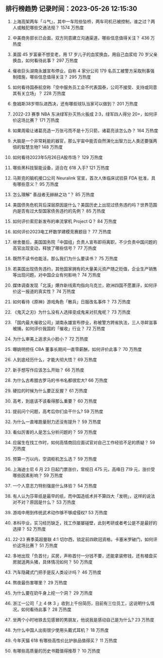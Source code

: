 
## 排行榜趋势 记录时间：2023-05-26 12:15:30
  
  1. 上海高架两车「斗气」，其中一车险些坠桥，两车司机已被控制，谁之过？两人或触犯哪些交通法规？ 1574 万热度
    
  2. 中美商务部长已会面，双方同意建立沟通渠道，哪些信息值得关注？ 436 万热度
    
  3. 美国 45 岁富豪不想变老，用 17 岁儿子的血浆换血，用自己血浆给 70 岁父亲换血，如何看待此事？ 297 万热度
    
  4. 催收巨头湖南永雄宣布停业，自称 4 家分公司 179 名员工被警方采取刑事强制措施，哪些信息值得关注？ 295 万热度
    
  5. 如何看待国泰航空称「空中服务员工会不代表国泰，公司不接受、支持或同意其有关立场」？ 228 万热度
    
  6. 詹姆斯38岁带队进西决，还有哪些球队当家可以做到？ 201 万热度
    
  7. 2022-23 赛季 NBA 东决绿军扑灭热火扳成 2:3，绿军四人得分 20+，如何评价这场比赛？ 171 万热度
    
  8. 如果周瑜让诸葛亮造一万张弓而不是十万只箭，诸葛亮该怎么办？ 164 万热度
    
  9. 大脑是一个非常耗能的器官，那么宇宙中能否自然演化出智力比人类还要强两倍的智慧生物? 148 万热度
    
  10. 如何看待2023年5月26日A股市场？ 129 万热度
    
  11. 哪些黑科技智能设备，适合在 618 入手? 121 万热度
    
  12. 马斯克的脑机接口公司 Neuralink 官宣，首次人体临床试验获 FDA 批准，具有哪些意义？ 95 万热度
    
  13. 怎么理解“ 善战者无赫赫之功 ”？ 85 万热度
    
  14. 美国债务危机背后深层原因是什么？美国历史上出现过债务违约吗？世界范围内是否有过大型国家债务违约的先例？ 85 万热度
    
  15. 如何评价索尼新发布的串流掌机 Project Q？ 84 万热度
    
  16. 如何评价2023电工杯数学建模竞赛题目？ 77 万热度
    
  17. 继舍曼后，美国国务院「中国组」负责人宣布即将离职，不少负责中国问题的高官出现变动，释放了哪些信号？ 77 万热度
    
  18. 既然不读书也能活，那么我们为什么要读书？ 75 万热度
    
  19. 若美国出现债务违约，其他国家拥有的大量美元资产随之贬值，企业生产销售等出现问题，对中国企业有何影响？ 74 万热度
    
  20. 媒体调查发现「北溪」爆炸新线索均指向乌克兰，欧洲四国不愿置评，如何评价这一报道的真实性？ 74 万热度
    
  21. 如何看待《原神》游戏角色「散兵」日服改名事件？ 73 万热度
    
  22. 《鬼灭之刃》为什么没有人选择变成鬼来对抗鬼呢？ 73 万热度
    
  23. 「国内最大催收公司」湖南永雄宣布停业，称被警方跨省执法，三人寻衅滋事被捕，如何评价我国的「催收」行业？ 72 万热度
    
  24. 为什么审美上追求头小脸小？ 72 万热度
    
  25. 曝姚明担任 CBA 董事长期间一直零薪酬，如何评价此事？ 70 万热度
    
  26. 人到底经历什么，才能大彻大悟？ 69 万热度
    
  27. 新手想写作应该怎么开始？ 66 万热度
    
  28. 为什么古希腊古罗马的书书名都很宏大? 66 万热度
    
  29. 硬拉的时候为什么要正反握？ 61 万热度
    
  30. 高考，到底该不该看得那么重要？ 60 万热度
    
  31. 提前问个问题，高考后你们会干什么? 59 万热度
    
  32. 为什么一直堆跑量耐力还没有提升？ 59 万热度
    
  33. 看似厉害的人是怎么分析问题的？ 59 万热度
    
  34. 应届生在找工作时，如何高情商回应面试官对自己工作经验不足的质疑？ 59 万热度
    
  35. 预算一万以内，空调柜机怎么选？ 59 万热度
    
  36. 上海迪士尼 6 月 23 日起门票涨价，常规日 475 元，高峰日 719 元，涨价受哪些因素影响？ 59 万热度
    
  37. 一个人意志力特别强是什么体验？ 54 万热度
    
  38. 有人认为莎草纸是最早的纸，而中国造纸术并不算四大「发明」，这样的说法对不对？原因是什么？ 53 万热度
    
  39. 游戏中用到传统武术动作够不够成侵权? 53 万热度
    
  40. 本科毕业，实习经历缺乏，找工作屡屡碰壁，此刻考研或者考公是不是最好的选择？ 52 万热度
    
  41. 22-23 赛季英超曼联 4:1 切尔西，锁定前四欧冠资格，卡塞米罗破门，如何评价这场比赛？ 51 万热度
    
  42. 多地出现「负首付」买房，声称首付一分钱不要，还能拿装修钱，还有楼盘买房就送两头猪，具体情况如何？ 50 万热度
    
  43. 汽车隐藏式门把手是反人类设计吗？ 46 万热度
    
  44. 熬夜最伤害哪里？ 29 万热度
    
  45. 为什么要在奶牛身上挖一个洞？ 29 万热度
    
  46. 浙江一公司「上 4 休 3 」收到上千份简历，目前有三位员工，这说明什么情况，如何看待此事？ 28 万热度
    
  47. 坐两个小时地铁去见感冒的男朋友，他说我是感动自己是为什么? 23 万热度
    
  48. 为什么中国人出街很少使用头戴式耳机？ 18 万热度
    
  49. 今年天猫 618 有哪些高性价比护肤品值得买？ 11 万热度
    
  50. 有哪些高质量的历史书籍值得推荐？ 10 万热度
    